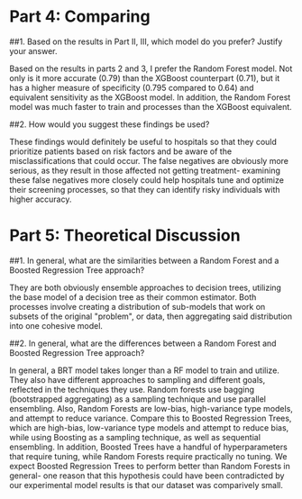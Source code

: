 # Part 4: Comparing
##1. Based on the results in Part II, III, which model do you prefer? Justify your answer.

Based on the results in parts 2 and 3, I prefer the Random Forest model. Not only is it more accurate (0.79) than the XGBoost counterpart (0.71), but it has a higher measure of specificity (0.795 compared to 0.64) and equivalent sensitivity as the XGBoost model. In addition, the Random Forest model was much faster to train and processes than the XGBoost equivalent.

##2. How would you suggest these findings be used?

These findings would definitely be useful to hospitals so that they could prioritize patients based on risk factors and be aware of the misclassifications that could occur. The false negatives are obviously more serious, as they result in those affected not getting treatment- examining these false negatives more closely could help hospitals tune and optimize their screening processes, so that they can identify risky individuals with higher accuracy.


# Part 5: Theoretical Discussion
##1. In general, what are the similarities between a Random Forest and a Boosted Regression Tree approach?

They are both obviously ensemble approaches to decision trees, utilizing the base model of a decision tree as their common estimator. Both processes involve creating a distribution of sub-models that work on subsets of the original "problem", or data, then aggregating said distribution into one cohesive model.


##2. In general, what are the differences between a Random Forest and Boosted Regression Tree approach?

In general, a BRT model takes longer than a RF model to train and utilize. They also have different approaches to sampling and different goals, reflected in the techniques they use. Random forests use bagging (bootstrapped aggregating) as a sampling technique and use parallel ensembling. Also, Random Forests are low-bias, high-variance type models, and attempt to reduce variance. Compare this to Boosted Regression Trees, which are high-bias, low-variance type models and attempt to reduce bias, while using Boosting as a sampling technique, as well as sequential ensembling. In addition, Boosted Trees have a handful of hyperparameters that require tuning, while Random Forests require practically no tuning. We expect Boosted Regression Trees to perform better than Random Forests in general- one reason that this hypothesis could have been contradicted by our experimental model results is that our dataset was comparively small. 
